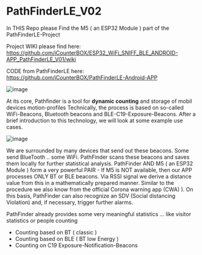 # PathFinderLE_V02

In THIS Repo please Find the  M5 ( an ESP32 Module ) part of the PathFinderLE-Project

Project WIKI please find here: https://github.com/iCounterBOX/ESP32_WiFi_SNIFF_BLE_ANDROID-APP_PathFinderLE_V01/wiki

CODE from PathFinderLE here: https://github.com/iCounterBOX/PathFinderLE-Android-APP

![image](https://user-images.githubusercontent.com/37293282/97838122-d9a9ca00-1cdf-11eb-957b-64715ebd4b73.png)

At its core, Pathfinder is a tool for **dynamic counting** and storage  of mobil devices motion-profiles
Technically, the process is based on so-called WiFi-Beacons, Bluetooth beacons and BLE-C19-Exposure-Beacons.
After a brief introduction to this technology, we will look at some example use cases.



![image](https://user-images.githubusercontent.com/37293282/97839501-98ff8000-1ce2-11eb-8c8a-67c08e523eff.png)

We are surrounded by many devices that send out these beacons. Some send BlueTooth  .. some WiFi.
PathFinder scans these beacons and saves them locally for further statistical analysis.
PathFinder AND M5 ( an ESP32 Module ) form a very powerful PAIR - If M5 is NOT available, then our APP processes ONLY BT or BLE beacons.
Via RSSI signal we derive a distance value from this in a mathematically prepared manner. Similar to the procedure we also know from the official Corona warning app (CWA) ). On this basis, PathFinder can also recognize an SDV (Social distancing Violation) and, if necessary, trigger further alarms.


PathFinder already provides some very meaningful statistics ... like visitor statistics or people counting
- Counting based on BT ( classic )
- Counting based on BLE ( BT low Energy )
- Counting on C19 Exposure-Notification-Beacons

